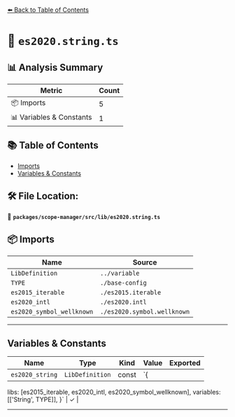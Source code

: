 [⬅️ Back to Table of Contents](../../../../index.md)

# 📄 `es2020.string.ts`

## 📊 Analysis Summary

| Metric | Count |
|--------|-------|
| 📦 Imports | 5 |
| 📊 Variables & Constants | 1 |

## 📚 Table of Contents

- [Imports](#imports)
- [Variables & Constants](#variables-constants)

## 🛠️ File Location:
📂 **`packages/scope-manager/src/lib/es2020.string.ts`**

## 📦 Imports

| Name | Source |
|------|--------|
| `LibDefinition` | `../variable` |
| `TYPE` | `./base-config` |
| `es2015_iterable` | `./es2015.iterable` |
| `es2020_intl` | `./es2020.intl` |
| `es2020_symbol_wellknown` | `./es2020.symbol.wellknown` |


---

## Variables & Constants

| Name | Type | Kind | Value | Exported |
|------|------|------|-------|----------|
| `es2020_string` | `LibDefinition` | const | `{
  libs: [es2015_iterable, es2020_intl, es2020_symbol_wellknown],
  variables: [['String', TYPE]],
}` | ✓ |


---